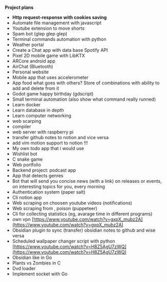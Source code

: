 **Project plans**

- **Http request-response with cookies saving**
- Automate file management with javascript
- Youtube extension to move shorts
- Spam bot (glep glep glep)
- Terminal commands automation with python
- Weather portal
- Create a Chat app with data base Spotify API
- Pixel 2D mobile game with LibKTX
- ARCore android app
- AirChat (Bluetooth)
- Personal website
- Mobile app that uses accelerometer
- App food what goes with others? Store of combinations with ability to add and delete from it
- Godot game happy birthday (gdscript)
- Small terminal automation (also show what command really runned)
- Learn docker
- Learn database in depth
- Learn computer networking
- web scarping
- compiler
- web server with raspberry pi
- transfer github notes to notion and vice versa
- add vim motion support to notion !!!
- My own todo app that i would use
- Wishlist bot
- C snake game
- Web portfolio
- Backend project: podcast app
- App that detects genres
- Bot that will send you concise news (with a link) on releases or events, on interesting topics for you, every morning
- Authentication system (paper salt)
- Cli notion app
- Web scraping on choosen youtube videos (notifications)
- Web scraping from , poison (puppeteer)
- Cli for collecting statistics (eg, avarage time in different programs)
- own vpn [https://www.youtube.com/watch?v=gxpX_mubz2A](https://www.youtube.com/watch?v=gxpX_mubz2A)
- Obsidian plugin to sync (transfer) obsidian notes to github and wise versa
- Scheduled wallpaper changer script with python [https://www.youtube.com/watch?v=H8Z5AgU7zWQ](https://www.youtube.com/watch?v=H8Z5AgU7zWQ)
- Obsidian like in Go
- Plants vs Zombies in C
- Dvd loader
- Implement socket with Go